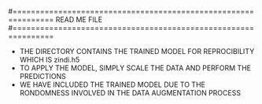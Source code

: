 #===============================================================
                    READ ME FILE
#===============================================================

- THE DIRECTORY CONTAINS THE TRAINED MODEL FOR REPROCIBILITY WHICH IS zindi.h5
- TO APPLY THE MODEL, SIMPLY SCALE THE DATA AND PERFORM THE PREDICTIONS
- WE HAVE INCLUDED THE TRAINED MODEL DUE TO THE RONDOMNESS INVOLVED IN THE DATA AUGMENTATION PROCESS


